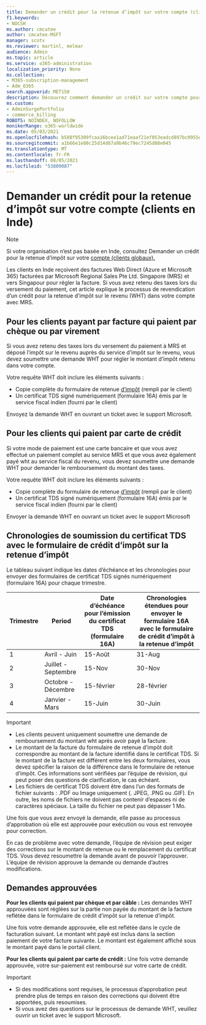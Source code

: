 ```yaml
---
title: Demander un crédit pour la retenue d’impôt sur votre compte (clients en Inde)
f1.keywords:
- NOCSH
ms.author: cmcatee
author: cmcatee-MSFT
manager: scotv
ms.reviewer: martinl, melmar
audience: Admin
ms.topic: article
ms.service: o365-administration
localization_priority: None
ms.collection:
- M365-subscription-management
- Adm_O365
search.appverid: MET150
description: Découvrez comment demander un crédit sur votre compte pour la retenue d’impôt que vous avez payée. Cet article s’applique uniquement aux clients en Inde.
ms.custom:
- AdminSurgePortfolio
- commerce_billing
ROBOTS: NOINDEX, NOFOLLOW
monikerRange: o365-worldwide
ms.date: 05/03/2021
ms.openlocfilehash: b588f95309fcaa16bcee1ad71eaaf21ef053eadcd897bc0955eb58c2fc950b9e
ms.sourcegitcommit: a1b66e1e80c25d14d67a9b46c79ec7245d88e045
ms.translationtype: MT
ms.contentlocale: fr-FR
ms.lasthandoff: 08/05/2021
ms.locfileid: "53809087"
---
```

# <a name="request-a-credit-for-withholding-tax-on-your-account-india-customers"></a>Demander un crédit pour la retenue d’impôt sur votre compte (clients en Inde)

> [!NOTE]
>
> Si votre organisation n’est pas basée en Inde, consultez Demander un crédit pour la retenue d’impôt sur votre [compte (clients globaux).](withholding-tax-credit-global.md)

Les clients en Inde reçoivent des factures Web Direct (Azure et Microsoft 365) facturées par Microsoft Regional Sales Pte Ltd. Singapore (MRS) et vers Singapour pour régler la facture. Si vous avez retenu des taxes lors du versement du paiement, cet article explique le processus de revendication d’un crédit pour la retenue d’impôt sur le revenu (WHT) dans votre compte avec MRS.

## <a name="for-invoice-pay-customers-who-pay-by-check-or-wire"></a>Pour les clients payant par facture qui paient par chèque ou par virement

Si vous avez retenu des taxes lors du versement du paiement à MRS et déposé l’impôt sur le revenu auprès du service d’impôt sur le revenu, vous devez soumettre une demande WHT pour régler le montant d’impôt retenu dans votre compte.

Votre requête WHT doit inclure les éléments suivants :

- Copie complète du formulaire de retenue [d’impôt](https://download.microsoft.com/download/a/2/a/a2a35969-2d54-4faa-ba41-6a50525eba70/WHT%20Credit%20Form%20-%20India.docx) (rempli par le client)
- Un certificat TDS signé numériquement (formulaire 16A) émis par le service fiscal indien (fourni par le client)

Envoyez la demande WHT en ouvrant un ticket avec le support Microsoft.

## <a name="for-customers-who-pay-by-credit-card"></a>Pour les clients qui paient par carte de crédit

Si votre mode de paiement est une carte bancaire et que vous avez effectué un paiement complet au service MRS et que vous avez également payé wht au service fiscal du revenu, vous devez soumettre une demande WHT pour demander le remboursement du montant des taxes.

Votre requête WHT doit inclure les éléments suivants :

- Copie complète du formulaire de retenue [d’impôt](https://download.microsoft.com/download/a/2/a/a2a35969-2d54-4faa-ba41-6a50525eba70/WHT%20Credit%20Form%20-%20India.docx) (rempli par le client)
- Un certificat TDS signé numériquement (formulaire 16A) émis par le service fiscal indien (fourni par le client)

Envoyer la demande WHT en ouvrant un ticket avec le support Microsoft

## <a name="timelines-to-submit-the-tds-certificate-together-with-the-withholding-tax-credit-form"></a>Chronologies de soumission du certificat TDS avec le formulaire de crédit d’impôt sur la retenue d’impôt

Le tableau suivant indique les dates d’échéance et les chronologies pour envoyer des formulaires de certificat TDS signés numériquement (formulaire 16A) pour chaque trimestre.

| Trimestre | Period | Date d’échéance pour l’émission du certificat TDS (formulaire 16A) | Chronologies étendues pour envoyer le formulaire 16A avec le formulaire de crédit d’impôt à la retenue d’impôt |
|-|-|-|-|
| 1 | Avril - Juin | 15-Août | 31-Aug |
| 2 | Juillet - Septembre | 15-Nov | 30-Nov |
| 3 | Octobre - Décembre | 15-février | 28-février |
| 4  | Janvier - Mars | 15-Juin | 30-Juin |

> [!IMPORTANT]
>
> - Les clients peuvent uniquement soumettre une demande de remboursement du montant wht après avoir payé la facture.
> - Le montant de la facture du formulaire de retenue d’impôt doit correspondre au montant de la facture identifié dans le certificat TDS. Si le montant de la facture est différent entre les deux formulaires, vous devez spécifier la raison de la différence dans le formulaire de retenue d’impôt. Ces informations sont vérifiées par l’équipe de révision, qui peut poser des questions de clarification, le cas échéant.
> - Les fichiers de certificat TDS doivent être dans l’un des formats de fichier suivants : .PDF ou Image uniquement (. JPEG, .PNG ou .GIF). En outre, les noms de fichiers ne doivent pas contenir d’espaces ni de caractères spéciaux. La taille du fichier ne peut pas dépasser 1 Mo.

Une fois que vous avez envoyé la demande, elle passe au processus d’approbation où elle est approuvée pour exécution ou vous est renvoyée pour correction.

En cas de problème avec votre demande, l’équipe de révision peut exiger des corrections sur le montant de retenue ou le remplacement du certificat TDS. Vous devez resoumettre la demande avant de pouvoir l’approuver. L’équipe de révision approuve la demande ou demande d’autres modifications.

## <a name="approved-requests"></a>Demandes approuvées

**Pour les clients qui paient par chèque et par câble :** Les demandes WHT approuvées sont réglées sur la partie non payée du montant de la facture reflétée dans le formulaire de crédit d’impôt sur la retenue d’impôt.

Une fois votre demande approuvée, elle est reflétée dans le cycle de facturation suivant. Le montant wht payé est inclus dans la section paiement de votre facture suivante. Le montant est également affiché sous le montant payé dans le portail client.

**Pour les clients qui paient par carte de crédit :** Une fois votre demande approuvée, votre sur-paiement est remboursé sur votre carte de crédit.

> [!IMPORTANT]
>
> - Si des modifications sont requises, le processus d’approbation peut prendre plus de temps en raison des corrections qui doivent être apportées, puis resoumises.
> - Si vous avez des questions sur le processus de demande WHT, veuillez ouvrir un ticket avec le support Microsoft.
